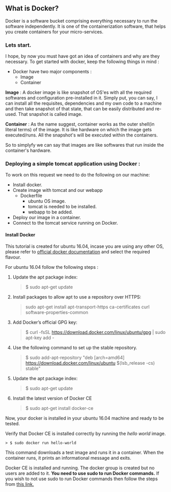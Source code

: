 ## What is Docker?
Docker is a software bucket comprising everything necessary to run the software independently. It is one of the containerization software, that helps you create containers for your micro-services.

### Lets start.
I hope, by now you must have got an idea of containers and why are they necessary.
To get started with docker, keep the following things in mind :

- Docker have two major components :
  - Image 
  - Container

**Image** : A docker image is like snapshot of OS'es with all the required softwares and configuration pre-installed in it. Simply put, you can say, I can install all the requisites, dependencies and my own code to a machine and then take snapshot of that state, that can be easily distributed and re-used. That snapshot is called image.

**Container** : As the name suggest, container works as the outer shell(in literal terms) of the image. It is like hardware on which the image gets executed/runs. All the snapshot's will be executed within the containers.

So to simplyfy we can say that images are like softwares that run inside the container's hardware.

### Deploying a simple tomcat application using Docker :

To work on this request we need to do the following on our machine:

- Install docker.
- Create image with tomcat and our webapp
  - Dockerfile
    - ubuntu OS image.
    - tomcat is needed to be installed.
    - webapp to be added.
- Deploy our image in a container.
- Connect to the tomcat service running on Docker.


#### Install Docker

This tutorial is created for ubuntu 16.04, incase you are using any other OS, please refer to [official docker documentation](https://docs.docker.com/install) and select the required flavour.

For ubuntu 16.04 follow the following steps :

1. Update the apt package index:
    
    > $ sudo apt-get update

2. Install packages to allow apt to use a repository over HTTPS:
    
    > sudo apt-get install apt-transport-https ca-certificates curl software-properties-common

3. Add Docker’s official GPG key:
    
    > $ curl -fsSL https://download.docker.com/linux/ubuntu/gpg | sudo apt-key add -
    
4. Use the following command to set up the stable repository. 
    
    > $ sudo add-apt-repository "deb [arch=amd64] https://download.docker.com/linux/ubuntu $(lsb_release -cs) stable"

5. Update the apt package index:
    
    > $ sudo apt-get update

6. Install the latest version of Docker CE
    
    > $ sudo apt-get install docker-ce
    
Now, your docker is installed in your ubuntu 16.04 machine and ready to be tested.

Verify that Docker CE is installed correctly by running the *hello world* image.
    
    > $ sudo docker run hello-world
    
This command downloads a test image and runs it in a container. When the container runs, it prints an informational message and exits.

Docker CE is installed and running. The docker group is created but no users are added to it. **You need to use sudo to run Docker commands.** If you wish to not use sudo to run Docker commands then follow the steps from [this link.](https://docs.docker.com/install/linux/linux-postinstall/)

